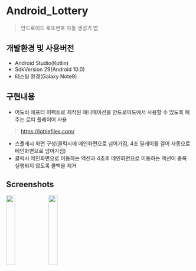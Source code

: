 # Android_Lottery
> 안드로이드 로또번호 자동 생성기 앱

## 개발환경 및 사용버전
- Android Studio(Kotlin)
- SdkVersion 29(Android 10.0)
- 테스팅 환경(Galaxy Note9)

## 구현내용   
- 어도비 애프터 이펙트로 제작된 애니매이션을 안드로이드에서 사용할 수 있도록 해주는 로띠 플레이어 사용
> https://lottiefiles.com/
- 스플래시 화면 구성(클릭시에 메인화면으로 넘어가짐, 4초 딜레이를 걸어 자동으로 메인화면으로 넘어가짐)
- 클릭시 메인화면으로 이동하는 액션과 4초후 메인화면으로 이동하는 액션이 중복 실행되지 않도록 콜백을 제거 

## Screenshots
<img src="https://user-images.githubusercontent.com/76413580/111862981-082cf680-899c-11eb-9bb7-50491c3391b6.gif" width="22%"></image>
<img src="https://user-images.githubusercontent.com/76413580/111862984-09f6ba00-899c-11eb-9419-e6068a7d9eda.gif" width="22%"></image>

